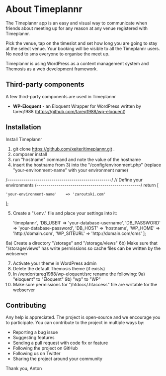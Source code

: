 About Timeplannr
================

The Timeplannr app is an easy and visual way to communicate when friends about meeting up for any reason at any venue registered with Timeplannr. 

Pick the venue, tap on the timeslot and set how long you are going to stay at the select venue. Your booking will be visible to all the Timeplannr users. No need to sms everyone to organise the meet up.

Timeplannr is using WordPress as a content management system and Themosis as a web development framework.

Third-party components
----------------------
A few third-party components are used in Timeplannr

- **WP-Eloquent** - an Eloquent Wrapper for WordPress written by tareq1988 (https://github.com/tareq1988/wp-eloquent)

Installation
------------

Install Timeplannr

1) git clone https://github.com/xeiter/timeplannr.git .
2) composer install
3) run "hostname" command and note the value of the hostname
4) insert the hostname from 3) into  the "/config/environment.php" (replace "your-environment-name" with your environment name)

/*----------------------------------------------------*/
// Define your environments
/*----------------------------------------------------*/
return [

    'your-environment-name'    => 'zaroutski.com'

];

5) Create a "/.env.<your-environment-name>" file and place your settings into it:

    <?php
    
    /*----------------------------------------------------*/
    // Local environment vars
    /*----------------------------------------------------*/
    return [
        'DB_NAME'       => 'timeplannr',
        'DB_USER'       => 'your-database-username',
        'DB_PASSWORD'   => 'your-database-password',
        'DB_HOST'       => 'hostname',
        'WP_HOME'       => 'http://domain.com',
        'WP_SITEURL'    => 'http://domain.com/cms'
    ];

6a) Create a directory "<timeplannr-directory>/storage" and "<timeplannr-directory>/storage/views"
6b) Make sure that "<timeplannr-directory>/storage/views" has write permissions so cache files can be written by the webserver

7) Activate your theme in WordPress admin
8) Delete the default Themosis theme (if exists)
9) In /vendor/tareq1988/wp-eloquent/src rename the following:
    9a) "eloquent" to "Eloquent"
    9b) "wp" to "WP"
10) Make sure permissions for "/htdocs/.htaccess" file are writable for the webserver  
  

Contributing
------------
Any help is appreciated. The project is open-source and we encourage you to participate. You can contribute to the project in multiple ways by:

- Reporting a bug issue
- Suggesting features
- Sending a pull request with code fix or feature
- Following the project on GitHub
- Following us on Twitter
- Sharing the project around your community

Thank you,
Anton
